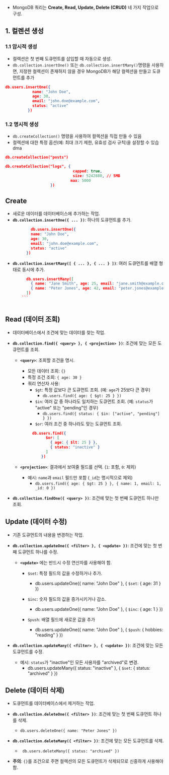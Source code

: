 
- MongoDB 쿼리는 **Create, Read, Update, Delete (CRUD)** 네 가지 작업으로 구성.

## 1. 컬렌션 생성

### 1.1 암시적 생성
- 컬렉션은 첫 번째 도큐먼트를 삽입할 때 자동으로 생성.
- `db.collection.insertOne()` 또는 `db.collection.insertMany()`명령을 사용하면, 지정한 컬렉션이 존재하지 않을 경우 MongoDB가 해당 컬렉션을 만들고 도큐먼트를 추가
```json
db.users.insertOne({
            name: "John Doe",
            age: 30,
            email: "john.doe@example.com",
            status: "active"
          })
```

### 1.2 명시적 생성
- `db.createCollection()` 명령을 사용하여 컬렉션을 직접 만들 수 있음
- 컬렉션에 대한 특정 옵션(예: 최대 크기 제한, 유효성 검사 규칙)을 설정할 수 있습dma
```json
db.createCollection("posts")

db.createCollection("logs", {
				              capped: true,
				              size: 5242880, // 5MB
                             max: 5000
		            })
```
## Create 
- 새로운 데이터를 데이터베이스에 추가하는 작업.
- **`db.collection.insertOne({ ... })`**: 하나의 도큐먼트를 추가.
	```json
			db.users.insertOne({
            name: "John Doe",
            age: 30,
            email: "john.doe@example.com",
            status: "active"
          })
	```
- **`db.collection.insertMany([ { ... }, { ... } ])`**: 여러 도큐먼트를 배열 형태로 동시에 추가.
	```json
		  db.users.insertMany([
            { name: "Jane Smith", age: 25, email: "jane.smith@example.com", status: "active" },
            { name: "Peter Jones", age: 42, email: "peter.jones@example.com", status: "inactive" }
          ])
		```
        

## Read (데이터 조회)
- 데이터베이스에서 조건에 맞는 데이터를 찾는 작업.
- **`db.collection.find({ <query> }, { <projection> })`**: 조건에 맞는 모든 도큐먼트를 조회.
    - **`<query>`**: 조회할 조건을 명시.
        - 모든 데이터 조회: `{}`
        - 특정 조건 조회: `{ age: 30 }`
        - 쿼리 연산자 사용:
            - `$gt`: 특정 값보다 큰 도큐먼트 조회. (예: `age`가 25보다 큰 경우)
				 -  `db.users.find({ age: { $gt: 25 } })`
            - `$in`: 여러 값 중 하나라도 일치하는 도큐먼트 조회. (예: `status`가 "active" 또는 "pending"인 경우)
	            -  `db.users.find({ status: { $in: ["active", "pending"] } })`
			- `$or`: 여러 조건 중 하나라도 맞는 도큐먼트 조회.
            ```json
              db.users.find({
                    $or: [
                      { age: { $lt: 25 } },
                      { status: "inactive" }
                    ]
                  })
            ```

    - **`<projection>`**: 결과에서 보여줄 필드를 선택. (`1`: 포함, `0`: 제외)
        - 예시: `name`과 `email` 필드만 포함 (`_id`는 명시적으로 제외)
            -  `db.users.find({ age: { $gt: 25 } }, { name: 1, email: 1, _id: 0 })`

- **`db.collection.findOne({ <query> })`**: 조건에 맞는 첫 번째 도큐먼트 하나만 조회.

## Update (데이터 수정)
- 기존 도큐먼트의 내용을 변경하는 작업.
- **`db.collection.updateOne({ <filter> }, { <update> })`**: 조건에 맞는 첫 번째 도큐먼트 하나를 수정.
    - **`<update>`** 에는 반드시 수정 연산자를 사용해야 함.
        - `$set`: 특정 필드의 값을 수정하거나 추가.
            - db.users.updateOne({ name: "John Doe" }, { `$set`: { age: 31 } })

        - `$inc`: 숫자 필드의 값을 증가시키거나 감소.
	        - db.users.updateOne({ name: "John Doe" }, { `$inc`: { age: 1 } })

        - `$push`: 배열 필드에 새로운 값을 추가
	        - db.users.updateOne({ name: "John Doe" }, { `$push`: { hobbies: "reading" } })

- **`db.collection.updateMany({ <filter> }, { <update> })`**: 조건에 맞는 모든 도큐먼트를 수정.
    - 예시: `status`가 "inactive"인 모든 사용자를 "archived"로 변경.
         -  db.users.updateMany({ status: "inactive" }, { `$set`: { status: "archived" } })

## Delete (데이터 삭제)
- 도큐먼트를 데이터베이스에서 제거하는 작업.
- **`db.collection.deleteOne({ <filter> })`**: 조건에 맞는 첫 번째 도큐먼트 하나를 삭제.
	- `db.users.deleteOne({ name: "Peter Jones" })`

- **`db.collection.deleteMany({ <filter> })`**: 조건에 맞는 모든 도큐먼트를 삭제.
	- ` db.users.deleteMany({ status: "archived" })`
- **주의**: `{}`를 조건으로 주면 컬렉션의 모든 도큐먼트가 삭제되므로 신중하게 사용해야 함.